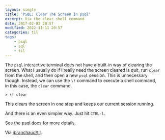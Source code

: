 ```yaml
---
layout: single
title: 'PSQL: Clear The Screen In psql'
excerpt: Via the clear shell command
date: 2017-02-02 20:57
modified: 2022-11-11 20:57
categories: til
tags:
    - psql
    - sql
    - til
---
```


The `psql` interactive terminal does not have a built-in way of clearing the
screen. What I usually do if I really need the screen cleared is quit, run
`clear` from the shell, and then open a new `psql` session. This is
unnecessary though. Instead, we can use the `\!` command to execute a shell
command, in this case, the `clear` command.

```psql
> \! clear
```

This clears the screen in one step and keeps our current session running.

And there is an even simpler way. Just hit `CTRL-l`.

See the [psql
docs](http://www.postgresql.org/docs/current/static/app-psql.html) for more
details.

Via [jbranchaud/til](https://github.com/jbranchaud/til).
